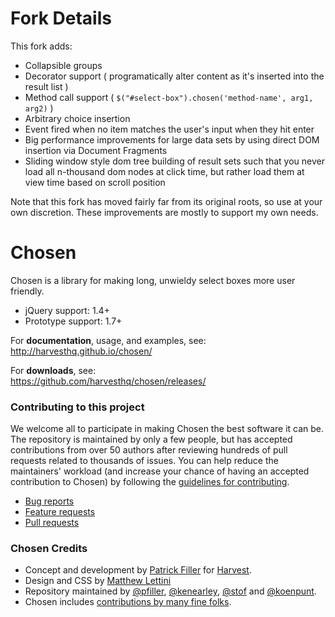 # Fork Details

This fork adds:

* Collapsible groups
* Decorator support ( programatically alter content as it's inserted into the result list )
* Method call support ( `$("#select-box").chosen('method-name', arg1, arg2)` )
* Arbitrary choice insertion
* Event fired when no item matches the user's input when they hit enter
* Big performance improvements for large data sets by using direct DOM insertion via Document Fragments
* Sliding window style dom tree building of result sets such that you never load all n-thousand dom nodes at click time, but rather load them at view time based on scroll position

Note that this fork has moved fairly far from its original roots, so use at your own discretion. These improvements are mostly to support my own needs.


# Chosen

Chosen is a library for making long, unwieldy select boxes more user friendly.

- jQuery support: 1.4+
- Prototype support: 1.7+

For **documentation**, usage, and examples, see:  
http://harvesthq.github.io/chosen/

For **downloads**, see:  
https://github.com/harvesthq/chosen/releases/

### Contributing to this project

We welcome all to participate in making Chosen the best software it can be. The repository is maintained by only a few people, but has accepted contributions from over 50 authors after reviewing hundreds of pull requests related to thousands of issues. You can help reduce the maintainers' workload (and increase your chance of having an accepted contribution to Chosen) by following the
[guidelines for contributing](contributing.md).

* [Bug reports](contributing.md#bugs)
* [Feature requests](contributing.md#features)
* [Pull requests](contributing.md#pull-requests)

### Chosen Credits

- Concept and development by [Patrick Filler](http://patrickfiller.com) for [Harvest](http://getharvest.com/).
- Design and CSS by [Matthew Lettini](http://matthewlettini.com/)
- Repository maintained by [@pfiller](http://github.com/pfiller), [@kenearley](http://github.com/kenearley), [@stof](http://github.com/stof) and [@koenpunt](http://github.com/koenpunt).
- Chosen includes [contributions by many fine folks](https://github.com/harvesthq/chosen/contributors).
